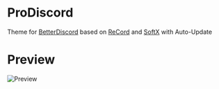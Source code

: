 # ProDiscord
Theme for [BetterDiscord](https://github.com/BetterDiscord/BetterDiscord) based on [ReCord](https://github.com/Eject37/ReCord) and [SoftX](https://github.com/DiscordStyles/SoftX) with Auto-Update

# Preview
![Preview](https://github.com/ProChopa/ProDiscord/assets/112766478/77f65bd7-3295-4f1e-8278-dac7d43bf05e)
